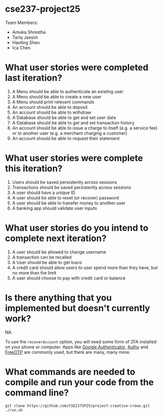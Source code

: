# cse237-project25

Team Members:

* Amuka Shrestha
* Tariq Jassim
* Haoting Shen
* Ica Chen

# What user stories were completed last iteration?
1. A Menu should be able to authenticate an existing user
2. A Menu should be able to create a new user
3. A Menu should print relevant commands
4. An account should be able to deposit
5. An account should be able to withdraw
6. A Database should be able to get and set user data
7. A Database should be able to get and set transaction history
8. An account should be able to issue a charge to itself (e.g. a service fee) or to another user (e.g. a merchant charging a customer)
9. An account should be able to request their statement

# What user stories were complete this iteration?
1. Users should be saved persistently across sessions
2. Transactions should be saved persistently across sessions
3. A user should have a unique ID
4. A user should be able to reset (or recover) password
5. A user should be able to transfer money to another user
6. A banking app should validate user inputs

# What user stories do you intend to complete next iteration?
1. A user should be allowed to change username
2. A transaction can be recalled
3. A User should be able to get loans
4. A credit card should allow users to user spend more than they have, but no more than the limit
5. A user should choose to pay with credit card or balance


# Is there anything that you implemented but doesn't currently work?

NA.

To use the `recoverAccount` option, you will need some form of 2FA installed on your phone or computer. Apps like [Google Authenticator](https://play.google.com/store/apps/details?id=com.google.android.apps.authenticator2), [Authy](https://www.authy.com/) and [FreeOTP](https://freeotp.github.io/) are commonly used, but there are many, many more.

# What commands are needed to compile and run your code from the command line?
```
git clone https://github.com/CSE237SP25/project-creative-crows.git
./run.sh
```
